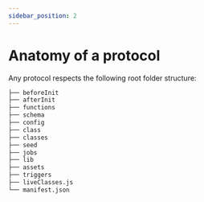 ```yaml
---
sidebar_position: 2
---
```


# Anatomy of a protocol

Any protocol respects the following root folder structure:

```bash
├── beforeInit
├── afterInit
├── functions
├── schema
├── config
├── class
├── classes
├── seed
├── jobs
├── lib
├── assets
├── triggers
├── liveClasses.js
└── manifest.json
```